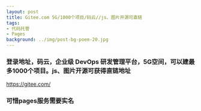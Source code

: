 ```yaml
---
layout: post
title: Gitee.com 5G/1000个项目/码云//js、图片开源可直链
tags:
- 代码托管
- Pages
background: ../img/post-bg-poem-20.jpg
---
```



### 登录地址，码云，企业级 DevOps 研发管理平台，5G空间，可以建最多1000个项目。js、图片开源可获得直链地址<br>
https://gitee.com/

### 可惜pages服务需要实名<br>
